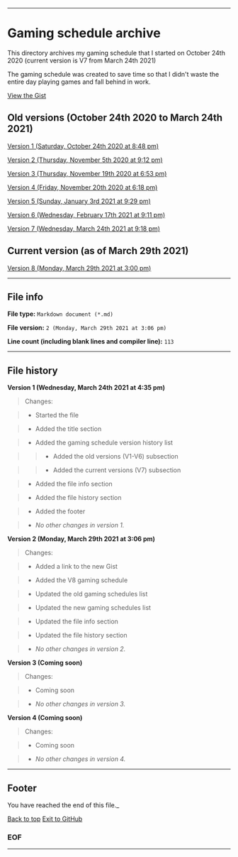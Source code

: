 
***

# Gaming schedule archive

This directory archives my gaming schedule that I started on October 24th 2020 (current version is V7 from March 24th 2021)

The gaming schedule was created to save time so that I didn't waste the entire day playing games and fall behind in work.

[View the Gist](https://gist.github.com/seanpm2001/8b7ad1620116b6a54844e25eeab3c6a1)

## Old versions (October 24th 2020 to March 24th 2021)

[Version 1 (Saturday, October 24th 2020 at 8:48 pm)](Schedule/Gaming/Weekly/V1/GamingSchedule.md)

[Version 2 (Thursday, November 5th 2020 at 9:12 pm)](Schedule/Gaming/Weekly/V2/GamingScheduleV2.md)

[Version 3 (Thursday, November 19th 2020 at 6:53 pm)](Schedule/Gaming/Weekly/V3/GamingScheduleV3.md)

[Version 4 (Friday, November 20th 2020 at 6:18 pm)](Schedule/Gaming/Weekly/V4/WeeklyGamingScheduleV4.md)

[Version 5 (Sunday, January 3rd 2021 at 9:29 pm)](Schedule/Gaming/Weekly/V5/GamingScheduleV5.md)

[Version 6 (Wednesday, February 17th 2021 at 9:11 pm)](Schedule/Gaming/Weekly/V6/GamingScheduleV6.md)

[Version 7 (Wednesday, March 24th 2021 at 9:18 pm)](/Schedule/Gaming/Weekly/V7/GamingScheduleV7.md)

## Current version (as of March 29th 2021)

[Version 8 (Monday, March 29th 2021 at 3:00 pm)](/Schedule/Gaming/Weekly/V8/WeeklyGamingSchedule.md)

***

## File info

**File type:** `Markdown document (*.md)`

**File version:** `2 (Monday, March 29th 2021 at 3:06 pm)`

**Line count (including blank lines and compiler line):** `113`

***

## File history

**Version 1 (Wednesday, March 24th 2021 at 4:35 pm)**

> Changes:

> * Started the file

> * Added the title section

> * Added the gaming schedule version history list

> > * Added the old versions (V1-V6) subsection

> > * Added the current versions (V7) subsection

> * Added the file info section

> * Added the file history section

> * Added the footer

> * _No other changes in version 1._

**Version 2 (Monday, March 29th 2021 at 3:06 pm)**

> Changes:

> * Added a link to the new Gist

> * Added the V8 gaming schedule

> * Updated the old gaming schedules list

> * Updated the new gaming schedules list

> * Updated the file info section

> * Updated the file history section

> * _No other changes in version 2._

**Version 3 (Coming soon)**

> Changes:

> * Coming soon

> * _No other changes in version 3._

**Version 4 (Coming soon)**

> Changes:

> * Coming soon

> * _No other changes in version 4._

***

## Footer

You have reached the end of this file._

[Back to top](#Gaming-schedule-archive) [Exit to GitHub](https://github.com)

### EOF

***
